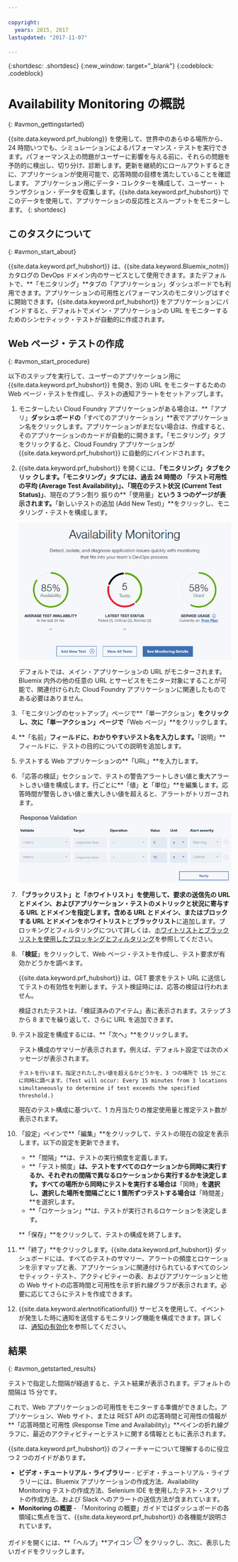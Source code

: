 ```yaml
---

copyright:
  years: 2015, 2017
lastupdated: "2017-11-07"

---
```


{:shortdesc: .shortdesc}
{:new_window: target="_blank"}
{:codeblock: .codeblock}

# Availability Monitoring の概説
{: #avmon_gettingstarted}

{{site.data.keyword.prf_hublong}} を使用して、世界中のあらゆる場所から、24 時間いつでも、シミュレーションによるパフォーマンス・テストを実行できます。パフォーマンス上の問題がユーザーに影響を与える前に、それらの問題を予防的に検出し、切り分け、診断します。更新を継続的にロールアウトするときに、アプリケーションが使用可能で、応答時間の目標を満たしていることを確認します。
アプリケーション用にデータ・コレクターを構成して、ユーザー・トランザクション・データを収集します。{{site.data.keyword.prf_hubshort}} でこのデータを使用して、アプリケーションの反応性とスループットをモニターします。
{: shortdesc}

## このタスクについて
{: #avmon_start_about}

{{site.data.keyword.prf_hubshort}} は、{{site.data.keyword.Bluemix_notm}} カタログの DevOps ドメイン内のサービスとして使用できます。またデフォルトで、**「モニタリング」**タブの「アプリケーション」ダッシュボードでも利用できます。アプリケーションの可用性とパフォーマンスのモニタリングはすぐに開始できます。{{site.data.keyword.prf_hubshort}} をアプリケーションにバインドすると、デフォルトでメイン・アプリケーションの URL をモニターするためのシンセティック・テストが自動的に作成されます。

## Web ページ・テストの作成
{: #avmon_start_procedure}

以下のステップを実行して、ユーザーのアプリケーション用に {{site.data.keyword.prf_hubshort}} を開き、別の URL をモニターするための Web ページ・テストを作成し、テストの通知アラートをセットアップします。

1.  モニターしたい Cloud Foundry アプリケーションがある場合は、**「アプリ」**ダッシュボードの**「すべてのアプリケーション」**表でアプリケーション名をクリックします。アプリケーションがまだない場合は、作成すると、そのアプリケーションのカードが自動的に開きます。「モニタリング」タブをクリックすると、Cloud Foundry アプリケーションが {{site.data.keyword.prf_hubshort}} に自動的にバインドされます。
2.  {{site.data.keyword.prf_hubshort}} を開くには、**「モニタリング」**タブをクリッ
クします。**「モニタリング」**タブには、過去 24 時間の
**「テスト可用性の平均 (Average Test Availability)」**、**「現在のテスト状況 (Current Test Status)」**、現在のプラン割り
振りの**「使用量」**という 3 つのゲージが表示されます。**「新しいテストの追加 (Add New Test)」**をクリックし、モニタリング・テストを構成します。

    ![「Availability Monitoring」タブ](images/avmon_tab.png)

    デフォルトでは、メイン・アプリケーションの URL がモニターされます。Bluemix 内外の他の任意の URL とサービスをモニター対象にすることが可能で、関連付けられた Cloud Foundry アプリケーションに関連したものである必要はありません。


3.  「モニタリングのセットアップ」ページで**「単一アクション」**をクリックし、次に「単一アクション」ページで**「Web ページ」**をクリックします。
4.  **「名前」**フィールドに、わかりやすいテスト名を入力します。**「説明」**フィールドに、テストの目的についての説明を追加します。
5.  テストする Web アプリケーションの**「URL」**を入力します。
6.  「応答の検証」セクションで、テストの警告アラートしきい値と重大アラートしきい値を構成します。行ごとに**「値」**と**「単位」**を編集します。応答時間が警告しきい値と重大しきい値を超えると、アラートがトリガーされます。

    ![デフォルトの警告しきい値と重大しきい値が示されている「応答の検証」セクション。](images/avmon_webpage_resp_val.png)

7.  **「ブラックリスト」**と**「ホワイトリスト」**を使用して、要求の送信先の URL とドメイン、およびアプリケーション・テストのメトリックと状況に寄与する URL とドメインを指定します。含める URL とドメイン、またはブロックする URL とドメインを**ホワイトリスト**と**ブラックリスト**に追加します。ブロッキングとフィルタリングについて詳しくは、[ホワイトリストとブラックリストを使用したブロッキングとフィルタリング](avmon_whitelist_blacklist.html "ホワイトリストとブラックリストを使用して、要求の送信先のリソース、およびアプリケーション・テストのメトリックと状況に寄与するリソースを決定します。ホワイトリストとブラックリストは、Web ページ・テストおよびスクリプトによる振る舞いテストでのみ使用可能です。")を参照してください。
8.  「**検証**」をクリックして、Web ページ・テストを作成し、テスト要求が有効かどうかを調べます。

    {{site.data.keyword.prf_hubshort}} は、GET 要求をテスト URL に送信してテストの有効性を判断します。テスト検証時には、応答の検証は行われません。

    検証されたテストは、「検証済みのアイテム」表に表示されます。ステップ 3 から 8 までを繰り返して、さらに URL を追加できます。

9.  テスト設定を構成するには、**「次へ」**をクリックします。

    テスト構成のサマリーが表示されます。例えば、デフォルト設定では次のメッセージが表示されます。

    `テストを行います。指定されたしきい値を超えるかどうかを、3 つの場所で 15 分ごとに同時に調べます。(Test will occur: Every 15 minutes from 3 locations simultaneously to determine if
test exceeds the specified threshold.)`

    現在のテスト構成に基づいて、1 カ月当たりの推定使用量と推定テスト数が表示されます。

10. 「設定」ペインで**「編集」**をクリックして、テストの現在の設定を表示します。以下の設定を更新できます。
    - **「間隔」**は、テストの実行頻度を定義します。
    - **「テスト頻度」**は、テストをすべてのロケーションから同時に実行するか、それぞれの間隔で異なるロケーションから実行するかを決定します。すべての場所から同時にテストを実行する場合は**「同時」**を選択し、選択した場所を間隔ごとに 1 箇所ずつテストする場合は**「時間差」**を選択します。
    - **「ロケーション」**は、テストが実行されるロケーションを決定します。

    **「保存」**をクリックして、テストの構成を終了します。

11. **「終了」**をクリックします。{{site.data.keyword.prf_hubshort}} ダッシュボードには、すべてのテストのサマリー、アラートの頻度とロケーションを示すマップと表、アプリケーションに関連付けられているすべてのシンセティック・テスト、アクティビティーの表、およびアプリケーションと他の Web サイトの応答時間と可用性を示す折れ線グラフが表示されます。必要に応じてさらにテストを作成できます。

12. {{site.data.keyword.alertnotificationfull}} サービスを使用して、イベントが発生した時に通知を送信するモニタリング機能を構成できます。詳しくは、[通知の有効化](avmon_notifications.html "イベントが発生した時に通知を送信するためのモニタリング機能を構成します。")を参照してください。

## 結果
{: #avmon_getstarted_results}

テストで指定した間隔が経過すると、テスト結果が表示されます。デフォルトの間隔は 15 分です。

これで、Web アプリケーションの可用性をモニターする準備ができました。アプリケーション、Web サイト、または REST API の応答時間と可用性の情報が**「応答時間と可用性 (Response
Time and Availability)」**ペインの折れ線グラフに、最近のアクティビティーとテストに関する情報とともに表示されます。

{{site.data.keyword.prf_hubshort}} のフィーチャーについて理解するのに役立つ 2 つのガイドがあります。

 - **ビデオ・チュートリアル・ライブラリー** - ビデオ・チュートリアル・ライブラリーには、Bluemix アプリケーションの作成方法、Availability Monitoring テストの作成方法、Selenium IDE を使用したテスト・スクリプトの作成方法、および Slack へのアラートの送信方法が含まれています。
 - **Monitoring の概要** - 「Monitoring の概要」ガイドではダッシュボードの各領域に焦点を当て、{{site.data.keyword.prf_hubshort}} の各機能が説明されています。

ガイドを開くには、**「ヘルプ」**アイコン ![「ヘルプ」アイコン](images/help_icn_white_sml.jpg) をクリックし、次に、表示したいガイドをクリックします。
